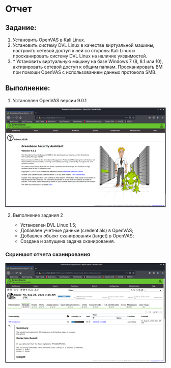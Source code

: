 # Отчет

## Задание:

1. Установить OpenVAS в Kali Linux.
2. Установить систему DVL Linux в качестве виртуальной машины, настроить сетевой доступ к ней со стороны Kali Linux и просканировать систему DVL Linux на наличие уязвимостей.
3. \* Установить виртуальную машину на базе Windows 7 (8, 8.1 или 10), активировать сетевой доступ к общим папкам. Просканировать ВМ при помощи OpenVAS с использованием данных протокола SMB.

## Выполнение:

1. Установлен OpenVAS версии 9.0.1

![Image](openvas.png)

2. Выполнение задания 2

    - Установлен DVL Linux 1.5;
    - Добавлен учетные данные (credentials) в OpenVAS;
    - Добавлен объект сканирования (target) в OpenVAS;
    - Создана и запущена задача сканирования.


### Скриншот отчета сканирования

![Image](scan_dvl15.png)
